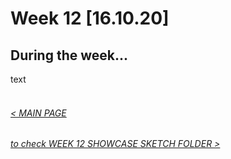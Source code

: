 # Week 12 [16.10.20] 

## During the week...
text
<br/>
<br/>
###### [< MAIN PAGE](https://hunoong.github.io/slave2-A/)
###### [to check WEEK 12 SHOWCASE SKETCH FOLDER >](https://github.com/hunoong/slave2-A/tree/master/week12_Showcase)

